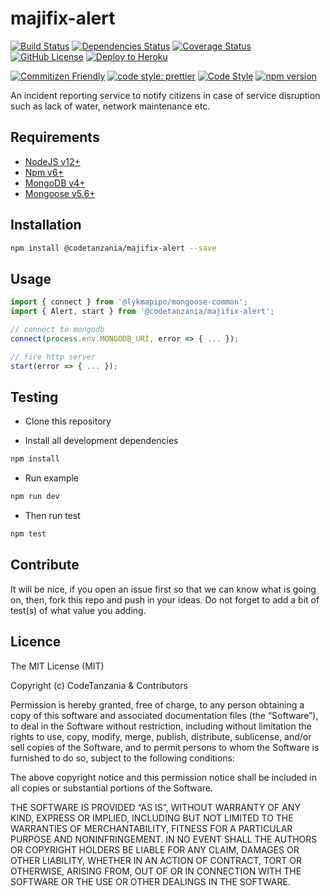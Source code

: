 # majifix-alert

[![Build Status](https://travis-ci.org/CodeTanzania/majifix-alert.svg?branch=develop)](https://travis-ci.org/CodeTanzania/majifix-alert)
[![Dependencies Status](https://david-dm.org/CodeTanzania/majifix-alert.svg)](https://david-dm.org/CodeTanzania/majifix-alert)
[![Coverage Status](https://coveralls.io/repos/github/CodeTanzania/majifix-alert/badge.svg?branch=develop)](https://coveralls.io/github/CodeTanzania/majifix-alert?branch=develop)
[![GitHub License](https://img.shields.io/github/license/CodeTanzania/majifix-alert)](https://github.com/CodeTanzania/majifix-alert/blob/develop/LICENSE)
[![Deploy to Heroku](https://www.herokucdn.com/deploy/button.png)](https://heroku.com/deploy?template=https://github.com/CodeTanzania/majifix-alert/tree/develop) 

[![Commitizen Friendly](https://img.shields.io/badge/commitizen-friendly-brightgreen.svg)](http://commitizen.github.io/cz-cli/)
[![code style: prettier](https://img.shields.io/badge/code_style-prettier-ff69b4.svg)](https://github.com/prettier/prettier)
[![Code Style](https://badgen.net/badge/code%20style/airbnb/ff5a5f?icon=airbnb)](https://github.com/airbnb/javascript)
[![npm version](https://img.shields.io/npm/v/@codetanzania/majifix-alert)](https://www.npmjs.com/package/@codetanzania/majifix-alert)

An incident reporting service to notify citizens in case of service disruption such as lack of water, network maintenance etc.

## Requirements

- [NodeJS v12+](https://nodejs.org)
- [Npm v6+](https://www.npmjs.com/)
- [MongoDB v4+](https://www.mongodb.com/)
- [Mongoose v5.6+](https://github.com/Automattic/mongoose)

## Installation

```sh
npm install @codetanzania/majifix-alert --save
```

## Usage

```js
import { connect } from '@lykmapipo/mongoose-common';
import { Alert, start } from '@codetanzania/majifix-alert';

// connect to mongodb
connect(process.env.MONGODB_URI, error => { ... });

// fire http server
start(error => { ... });
```

## Testing

- Clone this repository

- Install all development dependencies

```sh
npm install
```

- Run example

```sh
npm run dev
```

- Then run test

```sh
npm test
```

## Contribute

It will be nice, if you open an issue first so that we can know what is going on, then, fork this repo and push in your ideas. Do not forget to add a bit of test(s) of what value you adding.

## Licence

The MIT License (MIT)

Copyright (c) CodeTanzania & Contributors

Permission is hereby granted, free of charge, to any person obtaining a copy of this software and associated documentation files (the “Software”), to deal in the Software without restriction, including without limitation the rights to use, copy, modify, merge, publish, distribute, sublicense, and/or sell copies of the Software, and to permit persons to whom the Software is furnished to do so, subject to the following conditions:

The above copyright notice and this permission notice shall be included in all copies or substantial portions of the Software.

THE SOFTWARE IS PROVIDED “AS IS”, WITHOUT WARRANTY OF ANY KIND, EXPRESS OR IMPLIED, INCLUDING BUT NOT LIMITED TO THE WARRANTIES OF MERCHANTABILITY, FITNESS FOR A PARTICULAR PURPOSE AND NONINFRINGEMENT. IN NO EVENT SHALL THE AUTHORS OR COPYRIGHT HOLDERS BE LIABLE FOR ANY CLAIM, DAMAGES OR OTHER LIABILITY, WHETHER IN AN ACTION OF CONTRACT, TORT OR OTHERWISE, ARISING FROM, OUT OF OR IN CONNECTION WITH THE SOFTWARE OR THE USE OR OTHER DEALINGS IN THE SOFTWARE.
